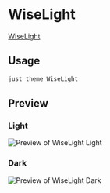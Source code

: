 # WiseLight

[WiseLight](#)

## Usage

```bash
just theme WiseLight
```

## Preview

### Light

![Preview of WiseLight Light](preview-light.png)

### Dark

![Preview of WiseLight Dark](preview-dark.png)
